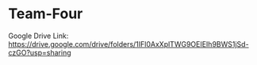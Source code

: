 # Team-Four

Google Drive Link:
  https://drive.google.com/drive/folders/1IFl0AxXplTWG9OEIEIh9BWS1jSd-czGO?usp=sharing
